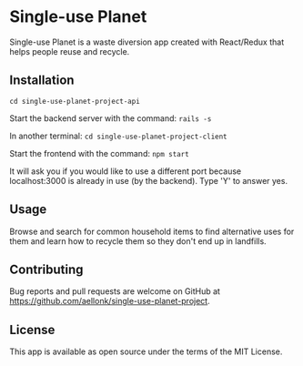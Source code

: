 # Single-use Planet
Single-use Planet is a waste diversion app created with React/Redux that helps people reuse and recycle.  

## Installation

`cd single-use-planet-project-api`

Start the backend server with the command:
`rails -s`

In another terminal:
`cd single-use-planet-project-client`

Start the frontend with the command: 
`npm start`

It will ask you if you would like to use a different port because localhost:3000 is already in use (by the backend). Type 'Y' to answer yes.

## Usage
Browse and search for common household items to find alternative uses for them and learn how to recycle them so they don't end up in landfills.

## Contributing
Bug reports and pull requests are welcome on GitHub at https://github.com/aellonk/single-use-planet-project.

## License
This app is available as open source under the terms of the MIT License.